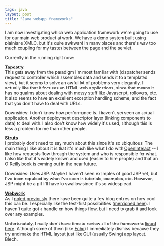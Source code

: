 ```yaml
---
tags: java
layout: post
title: "Java webapp frameworks"
---
```




I am now investigating which web application framework we're going to use for our main web product at work. We have a demo system built using plainjane <a href="http://xmlc.enhydra.org/">XMLC</a>, but it's quite awkward in many places and there's way too much coupling for my tastes between the page and the servlet.

<p>Currently in the running right now:</p>

<p><b><a href="http://tapestry.sourceforge.net/">Tapestry</a></b><br>
This gets away from the paradigm I'm most familiar with (dispatcher sends request to controller which assembles data and sends it to a templated view), but it seems to solve an awful lot of problems very elegantly. I actually like that it focuses on  HTML web applications, since that means it has no qualms about dealing with messy stuff like Javascript, rollovers, etc. It also seems to have an excellent exception handling scheme, and the fact that you don't have to deal with URLs.</p>

<p>Downsides: I don't know how performance is. I haven't yet seen an actual application. Another deployment descriptor layer (linking components to data) to deal with. I also don't know how widely it's used, although this is less a problem for me than other people.</p>

<p><b><a href="http://jakarta.apache.org/struts/">Struts</a></b><br>
I probably don't need to say much about this since it's so ubiquitous. The main thing I like about it is that it's much like what I do with <a href="http://sourceforge.net/projects/openinteract/">OpenInteract</a> -- I like how requests flow through the system and who is responsible for what. I also like that it's widely known and used (easier to hire people) and that an O'Reilly book is coming out in the near future.</p>

<p>Downsides: Uses JSP. Maybe I haven't seen examples of good JSP yet, but I've been repulsed by what I've seen in tutorials, examples, etc. However, JSP might be a pill I'll have to swallow since it's so widespread.</p>

<p><b><a href="http://www.opensymphony.com/webwork/">Webwork</a></b><br>
As I <a href="/2002/09/09/cantwithstandwebwork_onlslaught.html">noted previously</a> there have been quite a few blog entires on how cool this can be. I especially like the test-first possibilities (<a href="http://radio.weblogs.com/0108103/2002/09/10.html#a58">mentioned here</a>). I haven't quite got a handle on how things flow, but I need to grab it and look over any examples.</p>

<p>Unfortunately, I really don't have time to review all of the frameworks <a href="http://www.waferproject.org/index.html">listed here</a>. Although some of them (like <a href="http://www.nextapp.com/products/echo/">Echo</a>) I immediately dismiss because they try and make the HTML layout just like GUI (usually Swing) app layout. Blech.</p>



